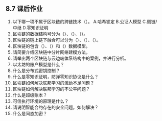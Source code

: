 
## 8.7 课后作业
1. 以下哪一项不属于区块链的跨链技术（）。
A.哈希锁定  B.公证人模型  C.侧链/中继  D.零知识证明
2. 区块链的数据结构可分为（）、（）、（）。
3. 区块链的链上链下融合可以分为（）、（）、（）。
4. 区块链的包含（）、（）和（）数据模型。
5. 请简要介绍区块链中分片网络建模方法。
6. 请举出两个区块链与云边端体系结构中的案例，并进行分析。
7. 以太坊的账户模型是什么？
8. 什么是分布式密钥控制？
9.  什么是零知识证明，防弹零知识协议是什么？
10. 区块链如何解决联邦学习的激励不足问题？
11. 区块链如何解决联邦学习的不公平问题？
12. 什么是超级账本？
13. 可信执行环境的原理是什么？
14. 请说明智能合约存在的安全问题，如何解决？
15. 什么是同态加密？